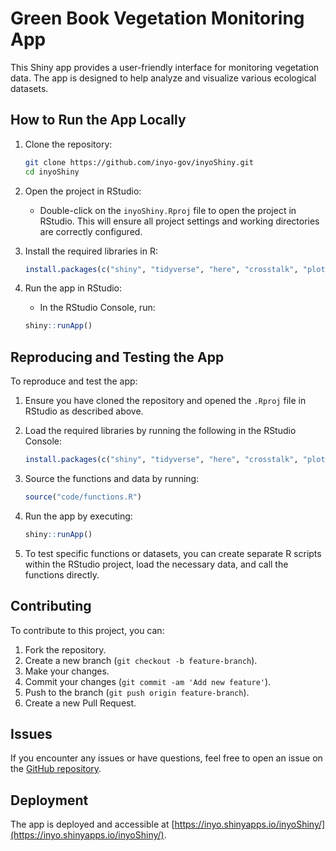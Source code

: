 # Green Book Vegetation Monitoring App

This Shiny app provides a user-friendly interface for monitoring vegetation data. The app is designed to help analyze and visualize various ecological datasets.

## How to Run the App Locally

1. Clone the repository:
    ```sh
    git clone https://github.com/inyo-gov/inyoShiny.git
    cd inyoShiny
    ```

2. Open the project in RStudio:
    - Double-click on the `inyoShiny.Rproj` file to open the project in RStudio. This will ensure all project settings and working directories are correctly configured.

3. Install the required libraries in R:
    ```r
    install.packages(c("shiny", "tidyverse", "here", "crosstalk", "plotly", "janitor", "sf", "leaflet", "DT"))
    ```

4. Run the app in RStudio:
    - In the RStudio Console, run:
    ```r
    shiny::runApp()
    ```

## Reproducing and Testing the App

To reproduce and test the app:

1. Ensure you have cloned the repository and opened the `.Rproj` file in RStudio as described above.

2. Load the required libraries by running the following in the RStudio Console:
    ```r
    install.packages(c("shiny", "tidyverse", "here", "crosstalk", "plotly", "janitor", "sf", "leaflet", "DT"))
    ```

3. Source the functions and data by running:
    ```r
    source("code/functions.R")
    ```

4. Run the app by executing:
    ```r
    shiny::runApp()
    ```

5. To test specific functions or datasets, you can create separate R scripts within the RStudio project, load the necessary data, and call the functions directly.

## Contributing

To contribute to this project, you can:

1. Fork the repository.
2. Create a new branch (`git checkout -b feature-branch`).
3. Make your changes.
4. Commit your changes (`git commit -am 'Add new feature'`).
5. Push to the branch (`git push origin feature-branch`).
6. Create a new Pull Request.

## Issues

If you encounter any issues or have questions, feel free to open an issue on the [GitHub repository](https://github.com/inyo-gov/inyoShiny/issues).

## Deployment

The app is deployed and accessible at [https://inyo.shinyapps.io/inyoShiny/](https://inyo.shinyapps.io/inyoShiny/).
